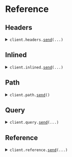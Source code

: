 # Reference
## Headers
<details><summary><code>client.headers.<a href="src/seed/headers/client.py">send</a>(...)</code></summary>
<dl>
<dd>

#### 🔌 Usage

<dl>
<dd>

<dl>
<dd>

```python
from seed import SeedLiteral
client = SeedLiteral(base_url="https://yourhost.com/path/to/api", )
client.headers.send(query='What is the weather today', )

```
</dd>
</dl>
</dd>
</dl>

#### ⚙️ Parameters

<dl>
<dd>

<dl>
<dd>

**query:** `str` 
    
</dd>
</dl>

<dl>
<dd>

**request_options:** `typing.Optional[RequestOptions]` — Request-specific configuration.
    
</dd>
</dl>
</dd>
</dl>


</dd>
</dl>
</details>

## Inlined
<details><summary><code>client.inlined.<a href="src/seed/inlined/client.py">send</a>(...)</code></summary>
<dl>
<dd>

#### 🔌 Usage

<dl>
<dd>

<dl>
<dd>

```python
from seed import SeedLiteral
client = SeedLiteral(base_url="https://yourhost.com/path/to/api", )
client.inlined.send(temperature=10.1, context="You're super wise", maybe_context="You're super wise", object_with_literal={'nested_literal': {'my_literal': 'How super cool'}}, query='What is the weather today', )

```
</dd>
</dl>
</dd>
</dl>

#### ⚙️ Parameters

<dl>
<dd>

<dl>
<dd>

**query:** `str` 
    
</dd>
</dl>

<dl>
<dd>

**object_with_literal:** `ATopLevelLiteralParams` 
    
</dd>
</dl>

<dl>
<dd>

**context:** `typing.Optional[typing.Literal["You're super wise"]]` 
    
</dd>
</dl>

<dl>
<dd>

**temperature:** `typing.Optional[float]` 
    
</dd>
</dl>

<dl>
<dd>

**maybe_context:** `typing.Optional[SomeAliasedLiteral]` 
    
</dd>
</dl>

<dl>
<dd>

**request_options:** `typing.Optional[RequestOptions]` — Request-specific configuration.
    
</dd>
</dl>
</dd>
</dl>


</dd>
</dl>
</details>

## Path
<details><summary><code>client.path.<a href="src/seed/path/client.py">send</a>()</code></summary>
<dl>
<dd>

#### 🔌 Usage

<dl>
<dd>

<dl>
<dd>

```python
from seed import SeedLiteral
client = SeedLiteral(base_url="https://yourhost.com/path/to/api", )
client.path.send()

```
</dd>
</dl>
</dd>
</dl>

#### ⚙️ Parameters

<dl>
<dd>

<dl>
<dd>

**request_options:** `typing.Optional[RequestOptions]` — Request-specific configuration.
    
</dd>
</dl>
</dd>
</dl>


</dd>
</dl>
</details>

## Query
<details><summary><code>client.query.<a href="src/seed/query/client.py">send</a>(...)</code></summary>
<dl>
<dd>

#### 🔌 Usage

<dl>
<dd>

<dl>
<dd>

```python
from seed import SeedLiteral
client = SeedLiteral(base_url="https://yourhost.com/path/to/api", )
client.query.send(query='What is the weather today', )

```
</dd>
</dl>
</dd>
</dl>

#### ⚙️ Parameters

<dl>
<dd>

<dl>
<dd>

**query:** `str` 
    
</dd>
</dl>

<dl>
<dd>

**optional_prompt:** `typing.Optional[typing.Literal["You are a helpful assistant"]]` 
    
</dd>
</dl>

<dl>
<dd>

**alias_optional_prompt:** `typing.Optional[AliasToPrompt]` 
    
</dd>
</dl>

<dl>
<dd>

**optional_stream:** `typing.Optional[typing.Literal[False]]` 
    
</dd>
</dl>

<dl>
<dd>

**alias_optional_stream:** `typing.Optional[AliasToStream]` 
    
</dd>
</dl>

<dl>
<dd>

**request_options:** `typing.Optional[RequestOptions]` — Request-specific configuration.
    
</dd>
</dl>
</dd>
</dl>


</dd>
</dl>
</details>

## Reference
<details><summary><code>client.reference.<a href="src/seed/reference/client.py">send</a>(...)</code></summary>
<dl>
<dd>

#### 🔌 Usage

<dl>
<dd>

<dl>
<dd>

```python
from seed import SeedLiteral
client = SeedLiteral(base_url="https://yourhost.com/path/to/api", )
client.reference.send(query='What is the weather today', container_object={'nested_objects': [{'literal_1': 'literal1', 'literal_2': 'literal2', 'str_prop': 'strProp'}]}, )

```
</dd>
</dl>
</dd>
</dl>

#### ⚙️ Parameters

<dl>
<dd>

<dl>
<dd>

**query:** `str` 
    
</dd>
</dl>

<dl>
<dd>

**container_object:** `ContainerObjectParams` 
    
</dd>
</dl>

<dl>
<dd>

**maybe_context:** `typing.Optional[SomeLiteral]` 
    
</dd>
</dl>

<dl>
<dd>

**request_options:** `typing.Optional[RequestOptions]` — Request-specific configuration.
    
</dd>
</dl>
</dd>
</dl>


</dd>
</dl>
</details>

